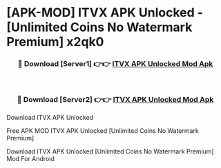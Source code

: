 # [APK-MOD] ITVX APK Unlocked - [Unlimited Coins No Watermark Premium] x2qk0



<div align="center">
<h3>🔴 Download [Server1] 👉👉 <a href="https://momento.my/?title=ITVX_APK_Unlocked">ITVX APK Unlocked Mod Apk</a></h3><br>

<h3>🔴 Download [Server2] 👉👉 <a href="https://momento.my/?title=ITVX_APK_Unlocked">ITVX APK Unlocked Mod Apk</a></h3>
</div>



Download ITVX APK Unlocked 

Free APK MOD ITVX APK Unlocked [Unlimited Coins No Watermark Premium]

Download ITVX APK Unlocked [Unlimited Coins No Watermark Premium] Mod For Android
